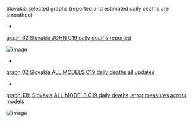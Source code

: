 Slovakia selected graphs (reported and estimated daily deaths are smoothed) 

*

[graph 02 Slovakia JOHN C19 daily deaths reported](https://github.com/pourmalek/CovidLongitudinal/blob/main/output/countries/Slovakia/graph%2002%20Slovakia%20JOHN%20C19%20daily%20deaths%20reported.pdf)

![image](https://github.com/pourmalek/CovidLongitudinal/assets/30849720/c2b9f2c5-478a-48a9-972b-fd3d092fe608)

*

[graph 02 Slovakia ALL MODELS C19 daily deaths all updates](https://github.com/pourmalek/CovidLongitudinal/blob/main/output/countries/Slovakia/graph%2002%20Slovakia%20ALL%20MODELS%20C19%20daily%20deaths%20all%20updates.pdf)


*

[graph 13b Slovakia ALL MODELS C19 daily deaths, error measures across models](https://github.com/pourmalek/CovidLongitudinal/blob/main/output/countries/Slovakia/graph%2013b%20Slovakia%20ALL%20MODELS%20C19%20daily%20deaths%2C%20error%20measures%20across%20models.pdf)

![image](https://github.com/pourmalek/CovidLongitudinal/assets/30849720/355d95d2-65ef-4388-ac4e-7d7c27315df0)
